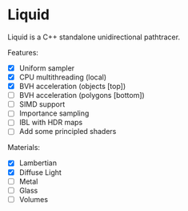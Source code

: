 # Liquid

Liquid is a C++ standalone unidirectional pathtracer.

Features:

- [x] Uniform sampler
- [x] CPU multithreading (local)
- [x] BVH acceleration (objects [top])
- [ ] BVH acceleration (polygons [bottom])
- [ ] SIMD support
- [ ] Importance sampling
- [ ] IBL with HDR maps
- [ ] Add some principled shaders

Materials:

- [x] Lambertian
- [x] Diffuse Light
- [ ] Metal
- [ ] Glass
- [ ] Volumes